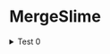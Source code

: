 # MergeSlime

<details>
<summary>Test 0</summary>

<h3>[Test 0.1]</h3>
<img src="https://github.com/HongDaHyun/MergeSlime/assets/101586627/e27fea1b-6d07-4084-bcd8-bd51743d64d2" width="360" alt="Test 0.1">
<br/>
- 반응형 디자인 구축<br/>
- 배경 오브젝트 생성&이동<br/>

<h3>[Test 0.2]</h3>
<img src="https://github.com/HongDaHyun/MergeSlime/assets/101586627/5c148d03-da7a-4484-aff8-c16516fbdafe" width="360" alt="Test 0.2">
<br/>
- 슬라임 이동<br/>
- Pop VFX<br/>

<h3>[Test 0.3]</h3>
- 슬라임 움직임 물리 적용<br/>
- 외곽선 생성<br/>

<h3>[Test 0.4.1]</h3>
- 드래그 기능 구현<br/>
- 충돌 처리 Trigger -> Collision<br/>

<h3>[Test 0.4.2]</h3>
- 기본 머지 체크<br/>
- 코드 캡슐화 (최적화)<br/>

<h3>[Test 0.4.3]</h3>
<img src="https://github.com/HongDaHyun/MergeSlime/assets/101586627/86221272-82aa-43aa-97d9-ab0bba9a5e46" width="360" alt="Test 0.4.3">
<br/>
- 슬라임 레벨 크기<br/>
- VFX (머지 -> 팝, 돈텍스트 -> 팝업)<br/>
- 돈(코인)<br/>
- 마이닝 기능<br/>

<h3>[Test 0.5]</h3>
- Base UI 패널 제작<br/>
- 패널 탭 기능 제작<br/>
- 데이터 최적화<br/>
- 돈 관련 수식 적용<br/>

<h3>[Test 0.6]</h3>
- 슬라임 8종 추가<br/>
- 스페셜 슬라임 2종 추가<br/>
- 슬라임 크기 계산 공식 정립<br/>

<h3>[Test 0.7]</h3>
<img src="https://github.com/HongDaHyun/MergeSlime/assets/101586627/aad6b2c0-e019-463e-8b3b-0655b0ddca7e" width="360" alt="Test 0.7">
<br/>
- 업그레이드 UI 제작<br/>
- 업그레이드(운) 제작<br/>
- 희귀 슬라임 등장 확률 공식 정립<br/>
- 머지 조건 수정<br/>

<h3>[Test 0.7.1]</h3>
- 업그레이드[1] 구현<br/>
- 업그레이드[2] 구현<br/>
- 돈 텍스트 sfx 크기 조절<br/>
- 확률 관련 자료형 변환 (float -> int)<br/>

<h3>[Test 0.8]</h3>
- 세이브 기능 구현 완료<br/>
- 최근 접속 기록 갱신<br/>
- 마이닝 쿨타임 계산 버그 수정<br/>
- 특별 슬라임 관련 버그 수정<br/>

<h3>[Test 0.8.1]</h3>
- 컬렉션에 새 슬라임 추가 시 안내 UI 생성<br/>
- 슬라임 데이터 관련 통합<br/>
- 슬라임 저장&로드 방식 변경<br/>
- 마이닝 관련 공식 변경 에정<br/>

<h3>[Test 0.8.2]</h3>
<img src="https://github.com/HongDaHyun/MergeSlime/assets/101586627/9640e2a5-b6aa-457a-b882-25e2a71335f8" width="360" alt="Test 0.8.2">
<br/>
- 버튼 UI 이미지 추가<br/>

<h3>[Test 0.8.3]</h3>
- 슬라임 로드하는 과정에서 수집 초기화되는 버그 수정<br/>
- 업그레이드 로드 방식 최적화 (난이도 조정, 성능 ++)<br/>
- 레벨 디자인 (마이닝 관련)<br/>
</details>
